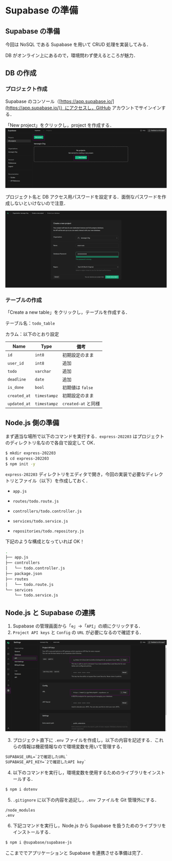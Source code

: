 # Supabase の準備

## Supabase の準備

今回は NoSQL である Supabase を用いて CRUD 処理を実装してみる．

DB がオンライン上にあるので，環境問わず使えるところが魅力．

## DB の作成

### プロジェクト作成

Supabase のコンソール（[https://app.supabase.io/](https://app.supabase.io/)）にアクセスし，GitHub アカウントでサインインする．

「New project」をクリックし，project を作成する．
![Supabaseプロジェクト作成](./img/supabase-01.png)

プロジェクト名と DB アクセス用パスワードを設定する．面倒なパスワードを作成しないといけないので注意．

![Supabaseプロジェクト詳細](./img/supabase-02.png)

### テーブルの作成

「Create a new table」をクリックし，テーブルを作成する．

テーブル名：`todo_table`

カラム：以下のとおり設定

| Name         | Type         | 備考                |
| ------------ | ------------ | ------------------- |
| `id`         | `int8`       | 初期設定のまま      |
| `user_id`    | `int8`       | 追加                |
| `todo`       | `varchar`    | 追加                |
| `deadline`   | `date`       | 追加                |
| `is_done`    | `bool`       | 初期値は `false`    |
| `created_at` | `timestampz` | 初期設定のまま      |
| `updated_at` | `timestampz` | `created-at` と同様 |

## Node.js 側の準備

まず適当な場所で以下のコマンドを実行する．`express-202203` はプロジェクトのディレクトリ名なので各自で設定して OK．

```bash
$ mkdir express-202203
$ cd express-202203
$ npm init -y
```

`express-202203` ディレクトリをエディタで開き，今回の実装で必要なディレクトリとファイル（以下）を作成しておく．

- `app.js`

- `routes/todo.route.js`

- `controllers/todo.controller.js`

- `services/todo.service.js`

- `repositories/todo.repository.js`

下記のような構成となっていれば OK！

```bash
.
├── app.js
├── controllers
│   └── todo.controller.js
├── package.json
├── routes
│   └── todo.route.js
└── services
    └── todo.service.js

```

## Node.js と Supabase の連携

1. Supabase の管理画面から「`⚙`」→「`API`」の順にクリックする．
2. `Project API keys` と `Config` の `URL` が必要になるので確認する．

![Supabaseアクセス情報](./img/supabase-03.png)

3. プロジェクト直下に `.env` ファイルを作成し，以下の内容を記述する．これらの情報は機密情報なので環境変数を用いて管理する．

```txt
SUPABASE_URL=`2で確認したURL`
SUPABASE_API_KEY=`2で確認したAPI key`
```

4. 以下のコマンドを実行し，環境変数を使用するためのライブラリをインストールする．

```bash
$ npm i dotenv
```

5. `.gitignore` に以下の内容を追記し，`.env` ファイルを Git 管理外にする．

```
/node_modules
.env
```

6. 下記コマンドを実行し，Node.js から Supabase を扱うためのライブラリをインストールする．

```bash
$ npm i @supabase/supabase-js
```

ここまででアプリケーションと Supabase を連携させる準備は完了．
